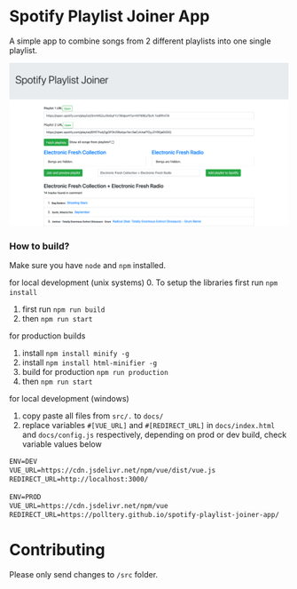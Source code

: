 # Spotify Playlist Joiner App

A simple app to combine songs from 2 different playlists into one single playlist.

![App preview](preview.png)

### How to build?

Make sure you have `node` and `npm` installed.

for local development (unix systems)
0. To setup the libraries first run `npm install`
1. first run `npm run build`
2. then `npm run start`

for production builds
1. install `npm install minify -g`
2. install `npm install html-minifier -g`
3. build for production `npm run production`
4. then `npm run start`

for local development (windows)
1. copy paste all files from `src/.` to `docs/`
2. replace variables `#[VUE_URL]` and `#[REDIRECT_URL]` in `docs/index.html` and `docs/config.js` respectively, depending on prod or dev build, check variable values below
```
ENV=DEV
VUE_URL=https://cdn.jsdelivr.net/npm/vue/dist/vue.js
REDIRECT_URL=http://localhost:3000/

ENV=PROD
VUE_URL=https://cdn.jsdelivr.net/npm/vue
REDIRECT_URL=https://polltery.github.io/spotify-playlist-joiner-app/
```
# Contributing

Please only send changes to `/src` folder.
